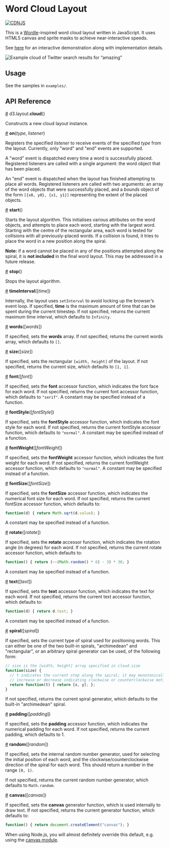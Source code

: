 # Word Cloud Layout

[![CDNJS](https://img.shields.io/cdnjs/v/d3-cloud.svg)](https://cdnjs.com/libraries/d3-cloud)

This is a [Wordle](http://www.wordle.net/)-inspired word cloud layout written
in JavaScript. It uses HTML5 canvas and sprite masks to achieve
near-interactive speeds.

See [here](http://www.jasondavies.com/wordcloud/) for an interactive
demonstration along with implementation details.

![Example cloud of Twitter search results for “amazing”](http://www.jasondavies.com/wordcloud/amazing.png)

## Usage

See the samples in `examples/`.

## API Reference

<a name="cloud" href="#cloud">#</a> d3.layout.<b>cloud</b>()

Constructs a new cloud layout instance.

<a name="on" href="#on">#</a> <b>on</b>(<i>type</i>, <i>listener</i>)

Registers the specified *listener* to receive events of the specified *type*
from the layout. Currently, only "word" and "end" events are supported.

A "word" event is dispatched every time a word is successfully placed.
Registered listeners are called with a single argument: the word object that
has been placed.

An "end" event is dispatched when the layout has finished attempting to place
all words.  Registered listeners are called with two arguments: an array of the
word objects that were successfully placed, and a *bounds* object of the form
`[{x0, y0}, {x1, y1}]` representing the extent of the placed objects.

<a name="start" href="#start">#</a> <b>start</b>()

Starts the layout algorithm.  This initialises various attributes on the word
objects, and attempts to place each word, starting with the largest word.
Starting with the centre of the rectangular area, each word is tested for
collisions with all previously-placed words.  If a collision is found, it tries
to place the word in a new position along the spiral.

**Note:** if a word cannot be placed in any of the positions attempted along
the spiral, it is **not included** in the final word layout.  This may be
addressed in a future release.

<a name="stop" href="#stop">#</a> <b>stop</b>()

Stops the layout algorithm.

<a name="timeInterval" href="#timeInterval">#</a> <b>timeInterval</b>([<i>time</i>])

Internally, the layout uses `setInterval` to avoid locking up the browser’s
event loop.  If specified, **time** is the maximum amount of time that can be
spent during the current timestep.  If not specified, returns the current
maximum time interval, which defaults to `Infinity`.

<a name="words" href="#words">#</a> <b>words</b>([<i>words</i>])

If specified, sets the **words** array.  If not specified, returns the current
words array, which defaults to `[]`.

<a name="size" href="#size">#</a> <b>size</b>([<i>size</i>])

If specified, sets the rectangular `[width, height]` of the layout.  If not
specified, returns the current size, which defaults to `[1, 1]`.

<a name="font" href="#font">#</a> <b>font</b>([<i>font</i>])

If specified, sets the **font** accessor function, which indicates the font
face for each word.  If not specified, returns the current font accessor
function, which defaults to `"serif"`.
A constant may be specified instead of a function.

<a name="fontStyle" href="#fontStyle">#</a> <b>fontStyle</b>([<i>fontStyle</i>])

If specified, sets the **fontStyle** accessor function, which indicates the
font style for each word.  If not specified, returns the current fontStyle
accessor function, which defaults to `"normal"`.
A constant may be specified instead of a function.

<a name="fontWeight" href="#fontWeight">#</a> <b>fontWeight</b>([<i>fontWeight</i>])

If specified, sets the **fontWeight** accessor function, which indicates the
font weight for each word.  If not specified, returns the current fontWeight
accessor function, which defaults to `"normal"`.
A constant may be specified instead of a function.

<a name="fontSize" href="#fontSize">#</a> <b>fontSize</b>([<i>fontSize</i>])

If specified, sets the **fontSize** accessor function, which indicates the
numerical font size for each word.  If not specified, returns the current
fontSize accessor function, which defaults to:

```js
function(d) { return Math.sqrt(d.value); }
```

A constant may be specified instead of a function.

<a name="rotate" href="#rotate">#</a> <b>rotate</b>([<i>rotate</i>])

If specified, sets the **rotate** accessor function, which indicates the
rotation angle (in degrees) for each word.  If not specified, returns the
current rotate accessor function, which defaults to:

```js
function() { return (~~(Math.random() * 6) - 3) * 30; }
```

A constant may be specified instead of a function.

<a name="text" href="#text">#</a> <b>text</b>([<i>text</i>])

If specified, sets the **text** accessor function, which indicates the text for
each word.  If not specified, returns the current text accessor function, which
defaults to:

```js
function(d) { return d.text; }
```

A constant may be specified instead of a function.

<a name="spiral" href="#spiral">#</a> <b>spiral</b>([<i>spiral</i>])

If specified, sets the current type of spiral used for positioning words.  This
can either be one of the two built-in spirals, "archimedean" and "rectangular",
or an arbitrary spiral generator can be used, of the following form:

```js
// size is the [width, height] array specified in cloud.size
function(size) {
  // t indicates the current step along the spiral; it may monotonically
  // increase or decrease indicating clockwise or counterclockwise motion.
  return function(t) { return [x, y]; };
}
```

If not specified, returns the current spiral generator, which defaults to the
built-in "archimedean" spiral.

<a name="padding" href="#padding">#</a> <b>padding</b>([<i>padding</i>])

If specified, sets the **padding** accessor function, which indicates the
numerical padding for each word.  If not specified, returns the current
padding, which defaults to 1.

<a name="random" href="#random">#</a> <b>random</b>([<i>random</i>])

If specified, sets the internal random number generator, used for selecting the
initial position of each word, and the clockwise/counterclockwise direction of
the spiral for each word.  This should return a number in the range `[0, 1)`.

If not specified, returns the current random number generator, which defaults
to `Math.random`.

<a name="canvas" href="#canvas">#</a> <b>canvas</b>([<i>canvas</i>])

If specified, sets the **canvas** generator function, which is used internally
to draw text.  If not specified, returns the current generator function, which
defaults to:

```js
function() { return document.createElement("canvas"); }
```

When using Node.js, you will almost definitely override this default, e.g.
using the [canvas module](https://www.npmjs.com/package/canvas).
